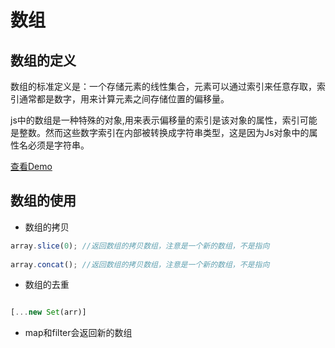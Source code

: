 # 数组

## 数组的定义

 数组的标准定义是：一个存储元素的线性集合，元素可以通过索引来任意存取，索引通常都是数字，用来计算元素之间存储位置的偏移量。
 
 js中的数组是一种特殊的对象,用来表示偏移量的索引是该对象的属性，索引可能是整数。然而这些数字索引在内部被转换成字符串类型，这是因为Js对象中的属性名必须是字符串。
 
 [查看Demo](./demo01.js)
 
## 数组的使用

* 数组的拷贝

```js
array.slice(0); //返回数组的拷贝数组，注意是一个新的数组，不是指向
 
array.concat(); //返回数组的拷贝数组，注意是一个新的数组，不是指向
``` 

* 数组的去重

 ```js
 
 [...new Set(arr)]
 
 ``` 
* map和filter会返回新的数组
